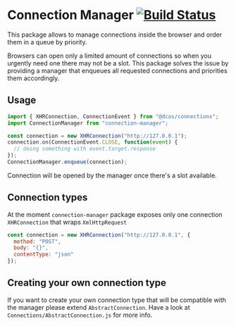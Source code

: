 # Connection Manager [![Build Status](https://travis-ci.org/dcos-labs/connection-manager.svg?branch=master)](https://travis-ci.org/dcos-labs/connection-manager)

This package allows to manage connections inside the browser and order them in a queue by priority.

Browsers can open only a limited amount of connections so when you urgently need one there may not be a slot. This package solves the issue by providing a manager that enqueues all requested connections and priorities them accordingly.

## Usage

```javascript
import { XHRConnection, ConnectionEvent } from "@dcos/connections";
import ConnectionManager from "connection-manager";

const connection = new XHRConnection("http://127.0.0.1");
connection.on(ConnectionEvent.CLOSE, function(event) {
  // doing something with event.target.response
});
ConnectionManager.enqueue(connection);
```

Connection will be opened by the manager once there's a slot available.

## Connection types

At the moment `connection-manager` package exposes only one connection `XHRConnection` that wraps `XmlHttpRequest`

```javascript
const connection = new XHRConnection("http://127.0.0.1", {
  method: "POST",
  body: "{}",
  contentType: "json"
});
```

## Creating your own connection type

If you want to create your own connection type that will be compatible with the manager please extend `AbstractConnection`.
Have a look at `Connections/AbstractConnection.js` for more info.

